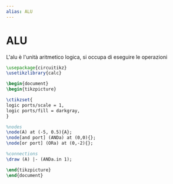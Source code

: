 ```yaml
---
alias: ALU
---
```


# ALU
L'alu è l'unità aritmetico logica, si occupa di eseguire le operazioni 

```tikz
\usepackage{circuitikz}
\usetikzlibrary{calc}

\begin{document}
\begin{tikzpicture}

\ctikzset{
logic ports/scale = 1,
logic ports/fill = darkgray,
}

%nodes
\node(A) at (-5, 0.5){A};
\node[and port] (ANDa) at (0,0){};
\node[or port] (ORa) at (0,-2){};

%connections
\draw (A) |- (ANDa.in 1);

\end{tikzpicture}
\end{document}
```
